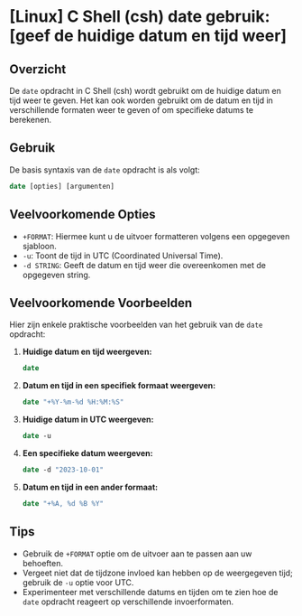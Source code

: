 # [Linux] C Shell (csh) date gebruik: [geef de huidige datum en tijd weer]

## Overzicht
De `date` opdracht in C Shell (csh) wordt gebruikt om de huidige datum en tijd weer te geven. Het kan ook worden gebruikt om de datum en tijd in verschillende formaten weer te geven of om specifieke datums te berekenen.

## Gebruik
De basis syntaxis van de `date` opdracht is als volgt:

```csh
date [opties] [argumenten]
```

## Veelvoorkomende Opties
- `+FORMAT`: Hiermee kunt u de uitvoer formatteren volgens een opgegeven sjabloon.
- `-u`: Toont de tijd in UTC (Coordinated Universal Time).
- `-d STRING`: Geeft de datum en tijd weer die overeenkomen met de opgegeven string.

## Veelvoorkomende Voorbeelden
Hier zijn enkele praktische voorbeelden van het gebruik van de `date` opdracht:

1. **Huidige datum en tijd weergeven:**
   ```csh
   date
   ```

2. **Datum en tijd in een specifiek formaat weergeven:**
   ```csh
   date "+%Y-%m-%d %H:%M:%S"
   ```

3. **Huidige datum in UTC weergeven:**
   ```csh
   date -u
   ```

4. **Een specifieke datum weergeven:**
   ```csh
   date -d "2023-10-01"
   ```

5. **Datum en tijd in een ander formaat:**
   ```csh
   date "+%A, %d %B %Y"
   ```

## Tips
- Gebruik de `+FORMAT` optie om de uitvoer aan te passen aan uw behoeften.
- Vergeet niet dat de tijdzone invloed kan hebben op de weergegeven tijd; gebruik de `-u` optie voor UTC.
- Experimenteer met verschillende datums en tijden om te zien hoe de `date` opdracht reageert op verschillende invoerformaten.